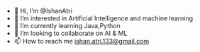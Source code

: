 - 👋 Hi, I’m @IshanAtri
- 👀 I’m interested in Artificial Intelligence and machine learning
- 🌱 I’m currently learning Java,Python
- 💞️ I’m looking to collaborate on AI & ML
- 📫 How to reach me ishan.atri.133@gmail.com

<!---
IshanAtri/IshanAtri is a ✨ special ✨ repository because its `README.md` (this file) appears on your GitHub profile.
You can click the Preview link to take a look at your changes.
--->
